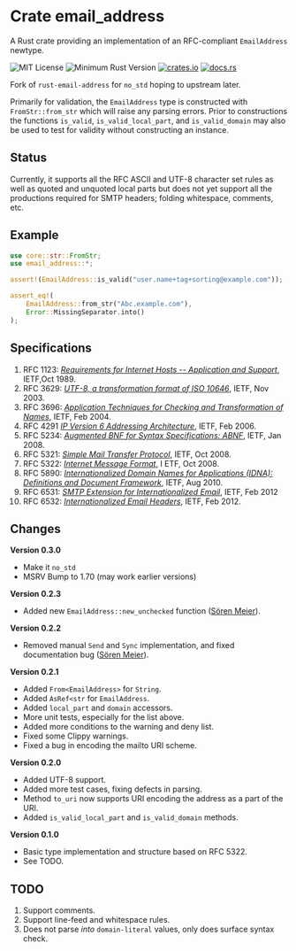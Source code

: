 # Crate email_address

A Rust crate providing an implementation of an RFC-compliant `EmailAddress` newtype. 

![MIT License](https://img.shields.io/badge/license-mit-118811.svg)
![Minimum Rust Version](https://img.shields.io/badge/Min%20Rust-1.70-green.svg)
[![crates.io](https://img.shields.io/crates/v/email_address.svg)](https://crates.io/crates/email_address)
[![docs.rs](https://docs.rs/email_address/badge.svg)](https://docs.rs/email_address)

Fork of `rust-email-address` for `no_std` hoping to upstream later.

Primarily for validation, the `EmailAddress` type is constructed with `FromStr::from_str` which will raise any
parsing errors. Prior to constructions the functions `is_valid`, `is_valid_local_part`, and `is_valid_domain` may
also be used to test for validity without constructing an instance.

## Status 

Currently, it supports all the RFC ASCII and UTF-8 character set rules as well as quoted and unquoted local 
parts but does not yet support all the productions required for SMTP headers; folding whitespace, comments, etc.

## Example

```rust
use core::str::FromStr;
use email_address::*;

assert!(EmailAddress::is_valid("user.name+tag+sorting@example.com"));

assert_eq!(
    EmailAddress::from_str("Abc.example.com"),
    Error::MissingSeparator.into()
);
```

## Specifications

1. RFC 1123: [_Requirements for Internet Hosts -- Application and Support_](https://tools.ietf.org/html/rfc1123),
   IETF,Oct 1989.
1. RFC 3629: [_UTF-8, a transformation format of ISO 10646_](https://tools.ietf.org/html/rfc3629),
   IETF, Nov 2003.
1. RFC 3696: [_Application Techniques for Checking and Transformation of
   Names_](https://tools.ietf.org/html/rfc3696), IETF, Feb 2004.
1. RFC 4291 [_IP Version 6 Addressing Architecture_](https://tools.ietf.org/html/rfc4291),
   IETF, Feb 2006.
1. RFC 5234: [_Augmented BNF for Syntax Specifications: ABNF_](https://tools.ietf.org/html/rfc5234),
   IETF, Jan 2008.
1. RFC 5321: [_Simple Mail Transfer Protocol_](https://tools.ietf.org/html/rfc5321),
   IETF, Oct 2008.
1. RFC 5322: [_Internet Message Format_](https://tools.ietf.org/html/rfc5322), I
   ETF, Oct 2008.
1. RFC 5890: [_Internationalized Domain Names for Applications (IDNA): Definitions and Document
   Framework_](https://tools.ietf.org/html/rfc5890), IETF, Aug 2010.
1. RFC 6531: [_SMTP Extension for Internationalized Email_](https://tools.ietf.org/html/rfc6531),
   IETF, Feb 2012
1. RFC 6532: [_Internationalized Email Headers_](https://tools.ietf.org/html/rfc6532),
   IETF, Feb 2012.
   
## Changes

**Version 0.3.0**

* Make it `no_std`
* MSRV Bump to 1.70 (may work earlier versions)

**Version 0.2.3**

* Added new `EmailAddress::new_unchecked` function ([Sören Meier](https://github.com/soerenmeier)).

**Version 0.2.2**

* Removed manual `Send` and `Sync` implementation, and fixed documentation bug
  ([Sören Meier](https://github.com/soerenmeier)).

**Version 0.2.1**

* Added `From<EmailAddress>` for `String`.
* Added `AsRef<str` for `EmailAddress`.
* Added `local_part` and `domain` accessors.
* More unit tests, especially for the list above.
* Added more conditions to the warning and deny list.
* Fixed some Clippy warnings.
* Fixed a bug in encoding the mailto URI scheme.

**Version 0.2.0**

* Added UTF-8 support.
* Added more test cases, fixing defects in parsing.
* Method `to_uri` now supports URI encoding the address as a part of the URI.
* Added `is_valid_local_part` and `is_valid_domain` methods.

**Version 0.1.0**

* Basic type implementation and structure based on RFC 5322.
* See TODO.

## TODO

1. Support comments.
1. Support line-feed and whitespace rules.
1. Does not parse _into_ `domain-literal` values, only does surface syntax check.
